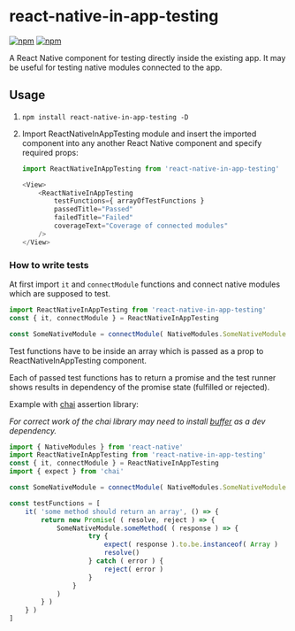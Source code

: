 # react-native-in-app-testing

[![npm](https://img.shields.io/npm/dt/react-native-in-app-testing.svg)](https://www.npmjs.com/package/react-native-in-app-testing)
[![npm](https://img.shields.io/npm/v/react-native-in-app-testing.svg)](https://www.npmjs.com/package/react-native-in-app-testing)

A React Native component for testing directly inside the existing app. It may be useful for testing native modules connected to the app.

## Usage

1. `npm install react-native-in-app-testing -D`

2. Import ReactNativeInAppTesting module and insert the imported component into any another React Native component and specify required props:

    ```js
    import ReactNativeInAppTesting from 'react-native-in-app-testing'
    
    <View>
        <ReactNativeInAppTesting
            testFunctions={ arrayOfTestFunctions }
            passedTitle="Passed"
            failedTitle="Failed"
            coverageText="Coverage of connected modules"
        />
    </View>
    ```

### How to write tests

At first import `it` and `connectModule` functions and connect native modules which are supposed to test.

```js
import ReactNativeInAppTesting from 'react-native-in-app-testing'
const { it, connectModule } = ReactNativeInAppTesting

const SomeNativeModule = connectModule( NativeModules.SomeNativeModule )

```

Test functions have to be inside an array which is passed as a prop to ReactNativeInAppTesting component.

Each of passed test functions has to return a promise and the test runner shows results in dependency of the promise state (fulfilled or rejected).

Example with [chai](https://github.com/chaijs/chai) assertion library:

*For correct work of the chai library may need to install [buffer](https://www.npmjs.com/package/buffer) as a dev dependency.*

```js
import { NativeModules } from 'react-native'
import ReactNativeInAppTesting from 'react-native-in-app-testing'
const { it, connectModule } = ReactNativeInAppTesting
import { expect } from 'chai'

const SomeNativeModule = connectModule( NativeModules.SomeNativeModule )

const testFunctions = [
    it( 'some method should return an array', () => {
        return new Promise( ( resolve, reject ) => {
            SomeNativeModule.someMethod( ( response ) => {
                    try {
                        expect( response ).to.be.instanceof( Array )
                        resolve()
                    } catch ( error ) {
                        reject( error )
                    }
                }
            )
        } )
    } )
]
```
